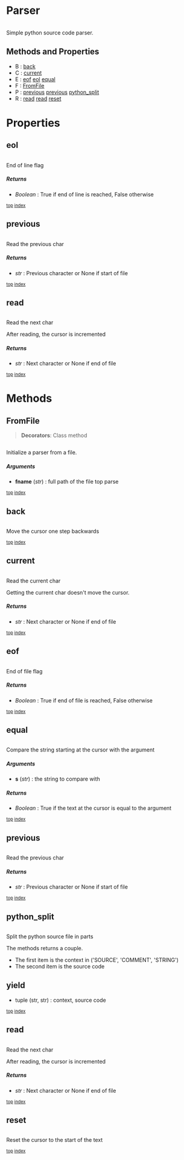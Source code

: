 # Parser

``` python Reader(self, text)
```

Simple python source code parser.



## Methods and Properties
- B : [back](#back) 
- C : [current](#current) 
- E : [eof](#eof) [eol](#eol) [equal](#equal) 
- F : [FromFile](#fromfile) 
- P : [previous](#previous) [previous](#previous) [python_split](#python_split) 
- R : [read](#read) [read](#read) [reset](#reset) 

# Properties

## eol

``` python Reader.eol
```

End of line flag



##### Returns

- _Boolean_ : True if end of line is reached, False otherwise



<sub>[top](#parser) [index](index.md)</sub>
## previous

``` python Reader.previous
```

Read the previous char



##### Returns

- _str_ : Previous character or None if start of file



<sub>[top](#parser) [index](index.md)</sub>
## read

``` python Reader.read
```

Read the next char

After reading, the cursor is incremented



##### Returns

- _str_ : Next character or None if end of file



<sub>[top](#parser) [index](index.md)</sub>

# Methods

## FromFile

> **Decorators**: Class method

``` python Reader.FromFile(cls, fname)
```

Initialize a parser from a file.



##### Arguments

- **fname** (_str_) : full path of the file top parse



<sub>[top](#parser) [index](index.md)</sub>
## back

``` python Reader.back(self)
```

Move the cursor one step backwards





<sub>[top](#parser) [index](index.md)</sub>
## current

``` python Reader.current
```

Read the current char

Getting the current char doesn't move the cursor.



##### Returns

- _str_ : Next character or None if end of file



<sub>[top](#parser) [index](index.md)</sub>
## eof

``` python Reader.eof
```

End of file flag



##### Returns

- _Boolean_ : True if end of file is reached, False otherwise



<sub>[top](#parser) [index](index.md)</sub>
## equal

``` python Reader.equal(self, s)
```

Compare the string starting at the cursor with the argument



##### Arguments

- **s** (_str_) : the string to compare with

##### Returns

- _Boolean_ : True if the text at the cursor is equal to the argument



<sub>[top](#parser) [index](index.md)</sub>
## previous

``` python Reader.previous
```

Read the previous char



##### Returns

- _str_ : Previous character or None if start of file



<sub>[top](#parser) [index](index.md)</sub>
## python_split

``` python Parser.python_split(self)
```

Split the python source file in parts

The methods returns a couple.
- The first item is the context in ('SOURCE', 'COMMENT', 'STRING')
- The second item is the source code

yield
-----
- tuple (str, str) : context, source code





<sub>[top](#parser) [index](index.md)</sub>
## read

``` python Reader.read
```

Read the next char

After reading, the cursor is incremented



##### Returns

- _str_ : Next character or None if end of file



<sub>[top](#parser) [index](index.md)</sub>
## reset

``` python Reader.reset(self)
```

Reset the cursor to the start of the text





<sub>[top](#parser) [index](index.md)</sub>

